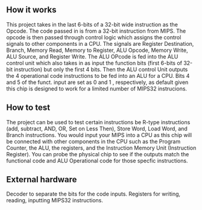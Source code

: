 <!---

This file is used to generate your project datasheet. Please fill in the information below and delete any unused
sections.

You can also include images in this folder and reference them in the markdown. Each image must be less than
512 kb in size, and the combined size of all images must be less than 1 MB.
-->

## How it works

This project takes in the last 6-bits of a 32-bit wide instruction as the Opcode. The code passed in is from a 32-bit instruction from MIPS. The opcode is then passed through control logic which assigns the control signals to other components in a CPU. The signals are Register Destination, Branch, Memory Read, Memory to Register, ALU Opcode, Memory Write, ALU Source, and Register Write. The ALU OPcode is fed into the ALU control unit which also takes in as input the function bits (first 6-bits of 32-bit instruction) but only the first 4 bits. Then the ALU control Unit outputs the 4 operational code instructions to be fed into an ALU for a CPU. Bits 4 and 5 of the funct. input are set as 0 and 1 , respectively, as default given this chip is designed to  work for a limited number of MIPS32 instrucions.

## How to test

The project can be used to test certain instructions be R-type instructions (add, subtract, AND, OR, Set on Less Then), Store Word, Load Word, and Branch instructions. You would input your MIPS into a CPU as this chip will be connected with other components in the CPU such as the Program Counter, the ALU, the registers, and the Instruction Memory Unit (Instruction Register). You can probe the physical chip to see if the outputs match the functional code and ALU Operational code for those specfic instructions.

## External hardware

Decoder to separate the bits for the code inputs. Registers for writing, reading, inputting MIPS32 instructions. 
